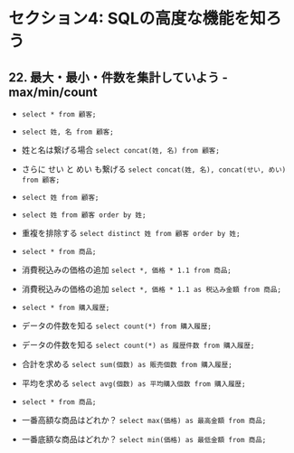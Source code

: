 # セクション4: SQLの高度な機能を知ろう

## 22. 最大・最小・件数を集計していよう - max/min/count

+ `select * from 顧客;`<br>

+ `select 姓, 名 from 顧客;` <br>

+ 姓と名は繋げる場合 `select concat(姓, 名) from 顧客;` <br>

+ さらに せい と めい も繋げる `select concat(姓, 名), concat(せい, めい) from 顧客;` <br>

+ `select 姓 from 顧客;` <br>

+ `select 姓 from 顧客 order by 姓;` <br>

+ 重複を排除する `select distinct 姓 from 顧客 order by 姓;` <br>

+ `select * from 商品;` <br>

+ 消費税込みの価格の追加 `select *, 価格 * 1.1 from 商品;` <br>

+ 消費税込みの価格の追加 `select *, 価格 * 1.1 as 税込み金額 from 商品;` <br>

+ `select * from 購入履歴;` <br>

+ データの件数を知る `select count(*) from 購入履歴;`<br>

+ データの件数を知る `select count(*) as 履歴件数 from 購入履歴;`<br>

+ 合計を求める `select sum(個数) as 販売個数 from 購入履歴;` <br>

+ 平均を求める `select avg(個数) as 平均購入個数 from 購入履歴;`<br>

+ `select * from 商品;`<br>

+ 一番高額な商品はどれか？ `select max(価格) as 最高金額 from 商品;` <br>

+ 一番底額な商品はどれか？ `select min(価格) as 最低金額 from 商品;` <br>
